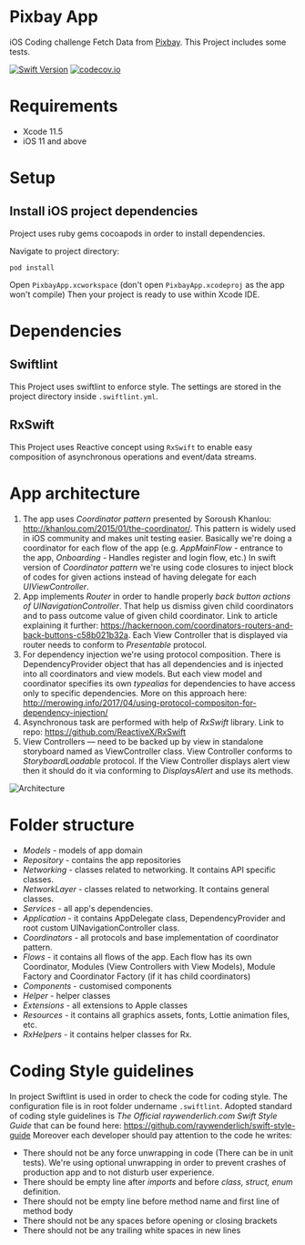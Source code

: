 # Pixbay App

iOS Coding challenge Fetch Data from [Pixbay](https://pixabay.com/). This Project includes some tests.

[![Swift Version][swift-image]][swift-url]  [![codecov.io](https://coveralls.io/repos/github/saeed3e/Build-status-and-code-coverage-badge/badge.svg?branch=master)](https://codecov.io/gh/codecov/example-swift/branch/master)

# Requirements
* Xcode 11.5
* iOS 11 and above

# Setup

## Install iOS project dependencies

Project uses ruby gems cocoapods in order to install dependencies.

Navigate to project directory:

```
pod install
```

Open `PixbayApp.xcworkspace` (don't open `PixbayApp.xcodeproj` as the app won't compile)
Then your project is ready to use within Xcode IDE.

# Dependencies

## Swiftlint

This Project uses swiftlint to enforce style. The settings are stored in the project directory inside `.swiftlint.yml`.

## RxSwift

This Project uses Reactive concept using `RxSwift` to enable easy composition of asynchronous operations and event/data streams.

# App architecture

1. The app uses *Coordinator pattern* presented by Soroush Khanlou: http://khanlou.com/2015/01/the-coordinator/. This pattern is widely used in iOS community and makes unit testing easier. Basically we're doing a coordinator for each flow of the app (e.g. *AppMainFlow* - entrance to the app, *Onboarding* - Handles register and login flow, etc.)
In swift version of *Coordinator pattern* we're using code closures to inject block of codes for given actions instead of having delegate for each *UIViewController*.
2. App implements *Router* in order to handle properly *back button actions of UINavigationController*. That help us dismiss given child coordinators and to pass outcome value of given child coordinator. Link to article explaining it further: https://hackernoon.com/coordinators-routers-and-back-buttons-c58b021b32a. Each View Controller that is displayed via router needs to conform to *Presentable* protocol.
3. For dependency injection we're using protocol composition. There is DependencyProvider object that has all dependencies and is injected into all coordinators and view models. But each view model and coordinator specifies its own *typealias* for dependencies to have access only to specific dependencies. More on this approach here: http://merowing.info/2017/04/using-protocol-compositon-for-dependency-injection/
4. Asynchronous task are performed with help of *RxSwift* library. Link to repo: https://github.com/ReactiveX/RxSwift
5. View Controllers — need to be backed up by view in standalone storyboard named as ViewController class. View Controller conforms to *StoryboardLoadable* protocol. If the View Controller displays alert view then it should do it via conforming to *DisplaysAlert* and use its methods.

![Architecture](https://user-images.githubusercontent.com/51052591/65523198-984bc600-def4-11e9-8753-2af051aa9e91.png)

# Folder structure

* *Models* - models of app domain
* *Repository* - contains the app repositories
* *Networking* - classes related to networking. It contains API specific classes.
* *NetworkLayer* - classes related to networking. It contains general classes.
* *Services* - all app's dependencies.
* *Application* - it contains AppDelegate class, DependencyProvider and root custom UINavigationController class.
* *Coordinators* - all protocols and base implementation of coordinator pattern.
* *Flows* - it contains all flows of the app. Each flow has its own Coordinator, Modules (View Controllers with View Models), Module Factory and Coordinator Factory (if it has child coordinators)
* *Components* - customised components
* *Helper* - helper classes
* *Extensions* - all extensions to Apple classes
* *Resources* - it contains all graphics assets, fonts, Lottie animation files, etc.
* *RxHelpers* - it contains helper classes for Rx.

# Coding Style guidelines

In project Swiftlint is used in order to check the code for coding style. The configuration file is in root folder undername `.swiftlint`.
Adopted standard of coding style guidelines is *The Official raywenderlich.com Swift Style Guide* that can be found here: https://github.com/raywenderlich/swift-style-guide
Moreover each developer should pay attention to the code he writes:
* There should not be any force unwrapping in code (There can be in unit tests). We're using optional unwrapping in order to prevent crashes of production app and to not disturb user experience.
* There should be empty line after *imports* and before *class, struct, enum* definition.
* There should not be empty line before method name and first line of method body
* There should not be any spaces before opening or closing brackets
* There should not be any trailing white spaces in new lines

[swift-image]:https://img.shields.io/badge/swift-5.1-orange.svg
[swift-url]: https://swift.org/

